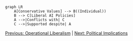 ```mermaid
graph LR
    A[Conservative Values] --> B((Individual))
    B --> C[Liberal AI Policies]
    A -->|Conflicts with| C
    C -->|Supported despite| A
```
[Previous: Operational Liberalism](03_operational_liberalism.md) | [Next: Political Implications](05_political_implications.md)
